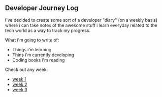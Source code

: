 ## Developer Journey Log

I've decided to create some sort of a developer "diary" (on a weekly basis) where i can take notes of the awesome stuff i learn everyday related to the tech world as a way to track my progress.

What i'm going to write of:
- Things i'm learning
- Thins i'm currently developing
- Coding books i'm reading

Check out any week:
- [week 1](https://github.com/Glazzes/DevJourney/tree/main/week1)
- [week 2](https://github.com/Glazzes/DevJourney/tree/main/week2)
- [week 3](https://github.com/Glazzes/DevJourney/tree/main/week3)
